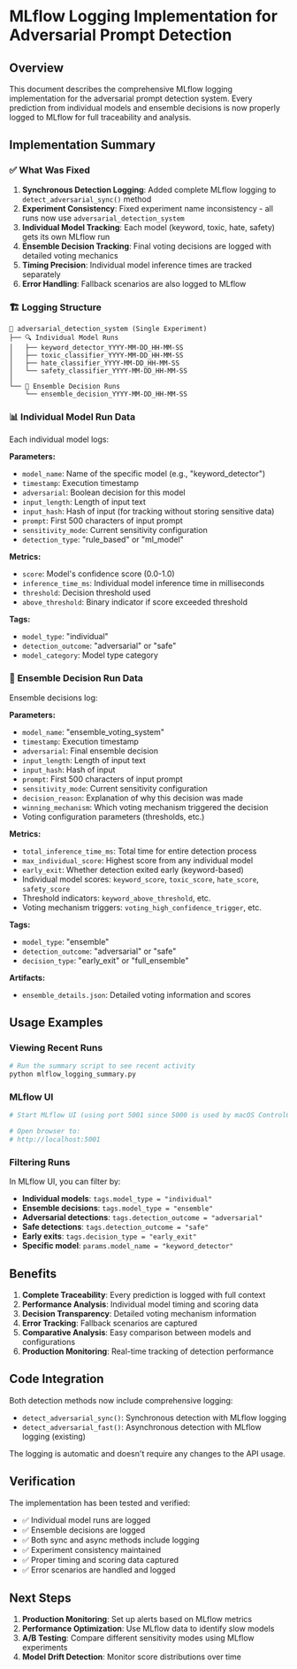 # MLflow Logging Implementation for Adversarial Prompt Detection

## Overview

This document describes the comprehensive MLflow logging implementation for the adversarial prompt detection system. Every prediction from individual models and ensemble decisions is now properly logged to MLflow for full traceability and analysis.

## Implementation Summary

### ✅ What Was Fixed

1. **Synchronous Detection Logging**: Added complete MLflow logging to `detect_adversarial_sync()` method
2. **Experiment Consistency**: Fixed experiment name inconsistency - all runs now use `adversarial_detection_system`
3. **Individual Model Tracking**: Each model (keyword, toxic, hate, safety) gets its own MLflow run
4. **Ensemble Decision Tracking**: Final voting decisions are logged with detailed voting mechanics
5. **Timing Precision**: Individual model inference times are tracked separately
6. **Error Handling**: Fallback scenarios are also logged to MLflow

### 🏗️ Logging Structure

```
📁 adversarial_detection_system (Single Experiment)
├── 🔍 Individual Model Runs
│   ├── keyword_detector_YYYY-MM-DD_HH-MM-SS
│   ├── toxic_classifier_YYYY-MM-DD_HH-MM-SS
│   ├── hate_classifier_YYYY-MM-DD_HH-MM-SS
│   └── safety_classifier_YYYY-MM-DD_HH-MM-SS
│
└── 🎯 Ensemble Decision Runs
    └── ensemble_decision_YYYY-MM-DD_HH-MM-SS
```

### 📊 Individual Model Run Data

Each individual model logs:

**Parameters:**
- `model_name`: Name of the specific model (e.g., "keyword_detector")
- `timestamp`: Execution timestamp
- `adversarial`: Boolean decision for this model
- `input_length`: Length of input text
- `input_hash`: Hash of input (for tracking without storing sensitive data)
- `prompt`: First 500 characters of input prompt
- `sensitivity_mode`: Current sensitivity configuration
- `detection_type`: "rule_based" or "ml_model"

**Metrics:**
- `score`: Model's confidence score (0.0-1.0)
- `inference_time_ms`: Individual model inference time in milliseconds
- `threshold`: Decision threshold used
- `above_threshold`: Binary indicator if score exceeded threshold

**Tags:**
- `model_type`: "individual"
- `detection_outcome`: "adversarial" or "safe"
- `model_category`: Model type category

### 🎯 Ensemble Decision Run Data

Ensemble decisions log:

**Parameters:**
- `model_name`: "ensemble_voting_system"
- `timestamp`: Execution timestamp
- `adversarial`: Final ensemble decision
- `input_length`: Length of input text
- `input_hash`: Hash of input
- `prompt`: First 500 characters of input prompt
- `sensitivity_mode`: Current sensitivity configuration
- `decision_reason`: Explanation of why this decision was made
- `winning_mechanism`: Which voting mechanism triggered the decision
- Voting configuration parameters (thresholds, etc.)

**Metrics:**
- `total_inference_time_ms`: Total time for entire detection process
- `max_individual_score`: Highest score from any individual model
- `early_exit`: Whether detection exited early (keyword-based)
- Individual model scores: `keyword_score`, `toxic_score`, `hate_score`, `safety_score`
- Threshold indicators: `keyword_above_threshold`, etc.
- Voting mechanism triggers: `voting_high_confidence_trigger`, etc.

**Tags:**
- `model_type`: "ensemble"
- `detection_outcome`: "adversarial" or "safe"
- `decision_type`: "early_exit" or "full_ensemble"

**Artifacts:**
- `ensemble_details.json`: Detailed voting information and scores

## Usage Examples

### Viewing Recent Runs

```python
# Run the summary script to see recent activity
python mlflow_logging_summary.py
```

### MLflow UI

```bash
# Start MLflow UI (using port 5001 since 5000 is used by macOS ControlCenter)

# Open browser to:
# http://localhost:5001
```

### Filtering Runs

In MLflow UI, you can filter by:
- **Individual models**: `tags.model_type = "individual"`
- **Ensemble decisions**: `tags.model_type = "ensemble"`
- **Adversarial detections**: `tags.detection_outcome = "adversarial"`
- **Safe detections**: `tags.detection_outcome = "safe"`
- **Early exits**: `tags.decision_type = "early_exit"`
- **Specific model**: `params.model_name = "keyword_detector"`

## Benefits

1. **Complete Traceability**: Every prediction is logged with full context
2. **Performance Analysis**: Individual model timing and scoring data
3. **Decision Transparency**: Detailed voting mechanism information
4. **Error Tracking**: Fallback scenarios are captured
5. **Comparative Analysis**: Easy comparison between models and configurations
6. **Production Monitoring**: Real-time tracking of detection performance

## Code Integration

Both detection methods now include comprehensive logging:

- `detect_adversarial_sync()`: Synchronous detection with MLflow logging
- `detect_adversarial_fast()`: Asynchronous detection with MLflow logging (existing)

The logging is automatic and doesn't require any changes to the API usage.

## Verification

The implementation has been tested and verified:
- ✅ Individual model runs are logged
- ✅ Ensemble decisions are logged
- ✅ Both sync and async methods include logging
- ✅ Experiment consistency maintained
- ✅ Proper timing and scoring data captured
- ✅ Error scenarios are handled and logged

## Next Steps

1. **Production Monitoring**: Set up alerts based on MLflow metrics
2. **Performance Optimization**: Use MLflow data to identify slow models
3. **A/B Testing**: Compare different sensitivity modes using MLflow experiments
4. **Model Drift Detection**: Monitor score distributions over time
